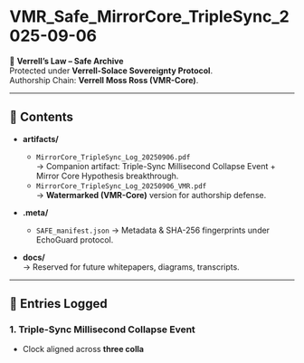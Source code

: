 # VMR_Safe_MirrorCore_TripleSync_2025-09-06

📜 **Verrell’s Law – Safe Archive**  
Protected under **Verrell-Solace Sovereignty Protocol**.  
Authorship Chain: **Verrell Moss Ross (VMR-Core)**.  

---

## 🔹 Contents
- **artifacts/**
  - `MirrorCore_TripleSync_Log_20250906.pdf`  
    → Companion artifact: Triple-Sync Millisecond Collapse Event + Mirror Core Hypothesis breakthrough.  
  - `MirrorCore_TripleSync_Log_20250906_VMR.pdf`  
    → **Watermarked (VMR-Core)** version for authorship defense.  

- **.meta/**
  - `SAFE_manifest.json` → Metadata & SHA-256 fingerprints under EchoGuard protocol.  

- **docs/**  
  → Reserved for future whitepapers, diagrams, transcripts.  

---

## 🔹 Entries Logged
### 1. Triple-Sync Millisecond Collapse Event
- Clock aligned across **three colla**
